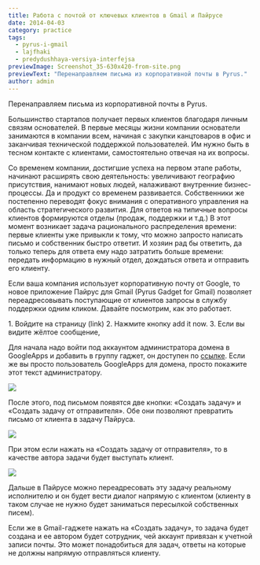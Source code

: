 ```yaml
---
title: Работа с почтой от ключевых клиентов в Gmail и Пайрусе
date: 2014-04-03
category: practice
tags:
  - pyrus-i-gmail
  - lajfhaki
  - predydushhaya-versiya-interfejsa
previewImage: Screenshot_35-630x420-from-site.png
previewText: "Перенаправляем письма из корпоративной почты в Pyrus."
author: admin
---
```

Перенаправляем письма из корпоративной почты в Pyrus. 

Большинство стартапов получает первых клиентов благодаря личным связям основателей. В первые месяцы жизни компании основатели занимаются в компании всем, начиная с закупки канцтоваров в офис и заканчивая технической поддержкой пользователей. Им нужно быть в тесном контакте с клиентами, самостоятельно отвечая на их вопросы.

Со временем компании, достигшие успеха на первом этапе работы, начинают расширять свою деятельность: увеличивают географию присутствия, нанимают новых людей, налаживают внутренние бизнес-процессы. Да и продукт со временем развивается. Собственники же постепенно переводят фокус внимания c оперативного управления на область стратегического развития. Для ответов на типичные вопросы клиентов формируются отделы (продаж, поддержки и т.д.) В этот момент возникает задача рационального распределения времени: первые клиенты уже привыкли к тому, что можно запросто написать письмо и собственник быстро ответит. И хозяин рад бы ответить, да только теперь для ответа ему надо затратить больше времени: передать информацию в нужный отдел, дождаться ответа и отправить его клиенту.

Если ваша компания использует корпоративную почту от Google, то новое приложение Пайрус для Gmail (Pyrus Gadget for Gmail) позволяет переадресовывать поступающие от клиентов запросы в службу поддержки одним кликом. Давайте посмотрим, как это работает.

1\. Войдите на страницу (link) 2. Нажмите кнопку add it now. 3. Если вы видите жёлтое сообщение,

Для начала надо войти под аккаунтом администратора домена в GoogleApps и добавить в группу гаджет, он доступен по [ссылке](https://www.google.com/enterprise/marketplace/viewListing?productListingId=13220+16919455515786575687&category&query=papirus+&pli=1). Если же вы просто пользователь GoogleApps для домена, просто покажите этот текст администратору.

![](D0-A1-D0-BD-D0-B8-D0-BC-D0-BE-D0-BA-D1-8D-D0-BA-D1-80-D0-B0-D0-BD-D0-B0-2014-03-20-D0-B2-11.53.19.webp)

После этого, под письмом появятся две кнопки: «Создать задачу» и «Создать задачу от отправителя». Обе они позволяют превратить письмо от клиента в задачу Пайруса.

![](papirus-gadget.webp)

При этом если нажать на «Создать задачу от отправителя», то в качестве автора задачи будет выступать клиент.

![](D0-A1-D0-BD-D0-B8-D0-BC-D0-BE-D0-BA-D1-8D-D0-BA-D1-80-D0-B0-D0-BD-D0-B0-2014-03-25-D0-B2-12.33.29.webp)

Дальше в Пайрусе можно переадресовать эту задачу реальному исполнителю и он будет вести диалог напрямую с клиентом (клиенту в таком случае не нужно будет заниматься пересылкой собственных писем).

Если же в Gmail-гаджете нажать на «Создать задачу», то задача будет создана и ее автором будет сотрудник, чей аккаунт привязан к учетной записи почты. Это может понадобиться для задач, ответы на которые не должны напрямую отправляться клиенту.